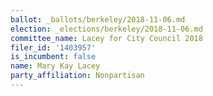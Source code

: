 ```yaml
---
ballot: _ballots/berkeley/2018-11-06.md
election: _elections/berkeley/2018-11-06.md
committee_name: Lacey for City Council 2018
filer_id: '1403957'
is_incumbent: false
name: Mary Kay Lacey
party_affiliation: Nonpartisan
---
```

